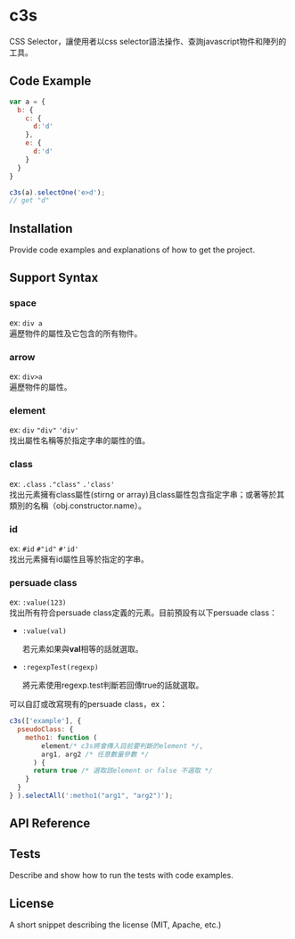 # c3s

CSS Selector，讓使用者以css selector語法操作、查詢javascript物件和陣列的工具。

## Code Example

```javascript
var a = {
  b: {
    c: {
      d:'d'
    },
    e: {
      d:'d'
    }
  }
}

c3s(a).selectOne('e>d');
// get "d"
```

## Installation

Provide code examples and explanations of how to get the project.

## Support Syntax

### space
  
  ex: `div a`<br>
  遍歷物件的屬性及它包含的所有物件。
  
  
### arrow

  ex: `div>a`<br>
  遍歷物件的屬性。
  
  
### element

  ex: `div` `"div"` `'div'`<br>
  找出屬性名稱等於指定字串的屬性的值。

### class
  
  ex: `.class` `."class"` `.'class'`<br>
  找出元素擁有class屬性(stirng or array)且class屬性包含指定字串；或著等於其類別的名稱（obj.constructor.name）。
  
### id

  ex: `#id` `#"id"` `#'id'`<br>
  找出元素擁有id屬性且等於指定的字串。
  
### persuade class
  
  ex: `:value(123)`<br>
  找出所有符合persuade class定義的元素。目前預設有以下persuade class：
  
  * `:value(val)`
  
    若元素如果與**val**相等的話就選取。

  * `:regexpTest(regexp)`
    
    將元素使用regexp.test判斷若回傳true的話就選取。

  可以自訂或改寫現有的persuade class，ex：
  ```javascript
  c3s(['example'], {
    pseudoClass: {
      metho1: function ( 
          element/* c3s將會傳入目前要判斷的element */, 
          arg1, arg2 /* 任意數量參數 */
        ) {
        return true /* 選取該element or false 不選取 */
      }
    }
  } ).selectAll(':metho1("arg1", "arg2")');
  ```

## API Reference

## Tests

Describe and show how to run the tests with code examples.

## License

A short snippet describing the license (MIT, Apache, etc.)
